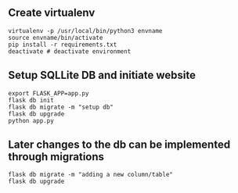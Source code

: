 

## Create virtualenv

```
virtualenv -p /usr/local/bin/python3 envname
source envname/bin/activate
pip install -r requirements.txt
deactivate # deactivate environment
```

## Setup SQLLite DB and initiate website

```
export FLASK_APP=app.py
flask db init
flask db migrate -m "setup db"
flask db upgrade
python app.py
```

## Later changes to the db can be implemented through migrations
```
flask db migrate -m "adding a new column/table"
flask db upgrade
```

